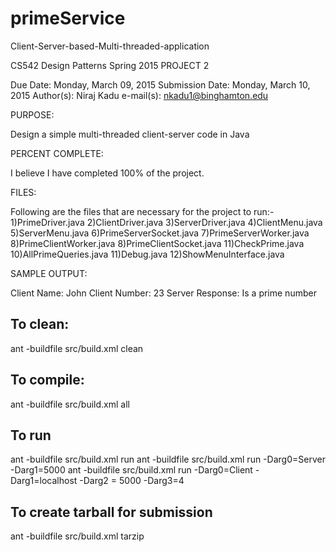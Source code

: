 # primeService
Client-Server-based-Multi-threaded-application

CS542 Design Patterns
Spring 2015
PROJECT 2

Due Date: Monday, March 09, 2015
Submission Date: Monday, March 10, 2015
Author(s): Niraj Kadu
e-mail(s): nkadu1@binghamton.edu

PURPOSE:

Design a simple multi-threaded client-server code in Java

PERCENT COMPLETE:

I believe I have completed 100% of the project.

FILES:

Following are the files that are necessary for the project to run:-
1)PrimeDriver.java
2)ClientDriver.java
3)ServerDriver.java
4)ClientMenu.java
5)ServerMenu.java
6)PrimeServerSocket.java
7)PrimeServerWorker.java
8)PrimeClientWorker.java
8)PrimeClientSocket.java
11)CheckPrime.java
10)AllPrimeQueries.java
11)Debug.java
12)ShowMenuInterface.java

SAMPLE OUTPUT:

Client Name: John
Client Number: 23
Server Response: Is a prime number

## To clean:
ant -buildfile src/build.xml clean

## To compile: 
ant -buildfile src/build.xml all

## To run
ant -buildfile src/build.xml run <args>
ant -buildfile src/build.xml run -Darg0=Server -Darg1=5000
ant -buildfile src/build.xml run -Darg0=Client -Darg1=localhost -Darg2 = 5000 -Darg3=4

## To create tarball for submission
ant -buildfile src/build.xml tarzip
